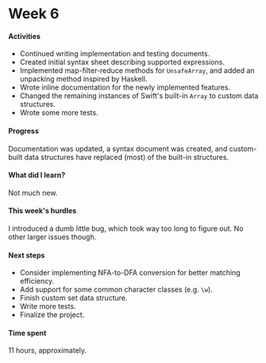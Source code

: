 # Week 6

#### Activities

- Continued writing implementation and testing documents.
- Created initial syntax sheet describing supported expressions.
- Implemented map-filter-reduce methods for `UnsafeArray`, and added an unpacking method inspired by Haskell.
- Wrote inline documentation for the newly implemented features.
- Changed the remaining instances of Swift's built-in `Array` to custom data structures.
- Wrote some more tests.


#### Progress

Documentation was updated, a syntax document was created, and custom-built data structures have replaced (most) of the built-in structures.


#### What did I learn?

Not much new.


#### This week's hurdles

I introduced a dumb little bug, which took way too long to figure out. No other larger issues though.


#### Next steps

- Consider implementing NFA-to-DFA conversion for better matching efficiency.
- Add support for some common character classes (e.g. `\w`).
- Finish custom set data structure.
- Write more tests.
- Finalize the project.


#### Time spent

11 hours, approximately.
